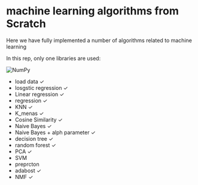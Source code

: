 # machine learning  algorithms from Scratch

Here we have fully implemented a number of algorithms related to machine learning

In this rep, only one libraries are used:

![NumPy](https://img.shields.io/badge/numpy-%23013243.svg?style=for-the-badge&logo=numpy&logoColor=white)
*  load data ✓
*  losgstic regression ✓
*  Linear regression ✓
*  regression ✓
*  KNN ✓
*  K_menas ✓
*  Cosine Similarity ✓
*  Naive Bayes ✓
*  Naive Bayes + alph parameter ✓
*  decision tree ✓
*  random forest ✓
*  PCA ✓
*  SVM 
*  preprcton
*  adabost ✓
*  NMF ✓
  

